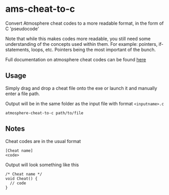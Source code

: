 # ams-cheat-to-c
Convert Atmosphere cheat codes to a more readable format, in the form of C 'pseudocode'

Note that while this makes codes more readable, you still need some understanding of the concepts used within them.
For example: pointers, if-statements, loops, etc. Pointers being the most important of the bunch.

Full documentation on atmosphere cheat codes can be found [here](https://github.com/Atmosphere-NX/Atmosphere/blob/master/docs/features/cheats.md)

## Usage
Simply drag and drop a cheat file onto the exe or launch it and manually enter a file path.

Output will be in the same folder as the input file with format `<inputname>.c`

```
atmosphere-cheat-to-c path/to/file
```

## Notes
Cheat codes are in the usual format
```
[Cheat name]
<code>
```

Output will look something like this
```
/* Cheat name */
void Cheat() {
  // code
}
```
